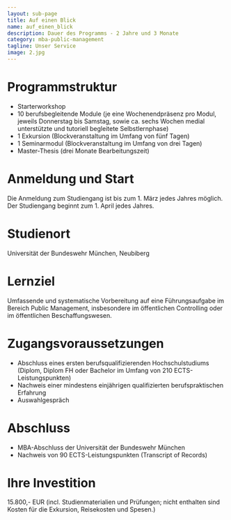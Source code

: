 ```yaml
---
layout: sub-page
title: Auf einen Blick
name: auf_einen_blick
description: Dauer des Programms - 2 Jahre und 3 Monate
category: mba-public-management
tagline: Unser Service
image: 2.jpg
---
```


# Programmstruktur

* Starterworkshop
* 10 berufsbegleitende Module (je eine Wochenendpräsenz pro Modul, jeweils Donnerstag bis Samstag, sowie ca. sechs Wochen medial unterstützte und tutoriell begleitete Selbstlernphase)
* 1 Exkursion (Blockveranstaltung im Umfang von fünf Tagen)
* 1 Seminarmodul (Blockveranstaltung im Umfang von drei Tagen)
* Master-Thesis (drei Monate Bearbeitungszeit)
 

# Anmeldung und Start

Die Anmeldung zum Studiengang ist bis zum 1. März jedes Jahres möglich. Der Studiengang beginnt zum 1. April jedes Jahres.

 

# Studienort

Universität der Bundeswehr München, Neubiberg

 

# Lernziel

Umfassende und systematische Vorbereitung auf eine Führungsaufgabe im Bereich Public Management, insbesondere im öffentlichen Controlling oder im öffentlichen Beschaffungswesen.

 

# Zugangsvoraussetzungen

* Abschluss eines ersten berufsqualifizierenden Hochschulstudiums (Diplom, Diplom FH oder Bachelor im Umfang von 210 ECTS-Leistungspunkten)
* Nachweis einer mindestens einjährigen qualifizierten berufspraktischen Erfahrung
* Auswahlgespräch
 

# Abschluss

* MBA-Abschluss der Universität der Bundeswehr München
* Nachweis von 90 ECTS-Leistungspunkten (Transcript of Records)
 

# Ihre Investition

15.800,- EUR (incl. Studienmaterialien und Prüfungen; nicht enthalten sind Kosten für die Exkursion, Reisekosten und Spesen.)